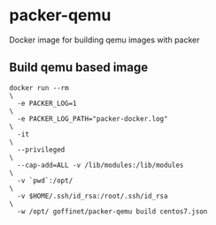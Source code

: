 # packer-qemu
Docker image for building qemu images with packer

## Build qemu based image

    docker run --rm                                                                    \
      -e PACKER_LOG=1                                                                  \
      -e PACKER_LOG_PATH="packer-docker.log"                                           \
      -it                                                                              \
      --privileged                                                                     \
      --cap-add=ALL -v /lib/modules:/lib/modules                                       \
      -v `pwd`:/opt/                                                                   \
      -v $HOME/.ssh/id_rsa:/root/.ssh/id_rsa                                           \
      -w /opt/ goffinet/packer-qemu build centos7.json
